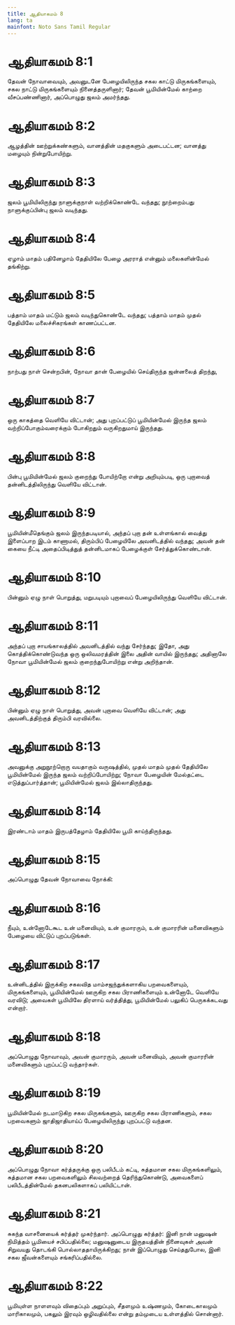 ```yaml
---
title: ஆதியாகமம் 8
lang: ta
mainfont: Noto Sans Tamil Regular
---
```


# ஆதியாகமம் 8:1

தேவன் நோவாவையும், அவனுடனே பேழையிலிருந்த சகல காட்டு மிருகங்களையும், சகல நாட்டு மிருகங்களையும் நினைத்தருளினார்; தேவன் பூமியின்மேல் காற்றை வீசப்பண்ணினார், அப்பொழுது ஜலம் அமர்ந்தது.

# ஆதியாகமம் 8:2

ஆழத்தின் ஊற்றுக்கண்களும், வானத்தின் மதகுகளும் அடைபட்டன; வானத்து மழையும் நின்றுபோயிற்று.

# ஆதியாகமம் 8:3

ஜலம் பூமியிலிருந்து நாளுக்குநாள் வற்றிக்கொண்டே வந்தது; நூற்றைம்பது நாளுக்குப்பின்பு ஜலம் வடிந்தது.

# ஆதியாகமம் 8:4

ஏழாம் மாதம் பதினேழாம் தேதியிலே பேழை அரராத் என்னும் மலைகளின்மேல் தங்கிற்று.

# ஆதியாகமம் 8:5

பத்தாம் மாதம் மட்டும் ஜலம் வடிந்துகொண்டே வந்தது; பத்தாம் மாதம் முதல் தேதியிலே மலைச்சிகரங்கள் காணப்பட்டன.

# ஆதியாகமம் 8:6

நாற்பது நாள் சென்றபின், நோவா தான் பேழையில் செய்திருந்த ஜன்னலைத் திறந்து,

# ஆதியாகமம் 8:7

ஒரு காகத்தை வெளியே விட்டான்; அது புறப்பட்டுப் பூமியின்மேல் இருந்த ஜலம் வற்றிப்போகும்வரைக்கும் போகிறதும் வருகிறதுமாய் இருந்தது.

# ஆதியாகமம் 8:8

பின்பு பூமியின்மேல் ஜலம் குறைந்து போயிற்றோ என்று அறியும்படி, ஒரு புறாவைத் தன்னிடத்திலிருந்து வெளியே விட்டான்.

# ஆதியாகமம் 8:9

பூமியின்மீதெங்கும் ஜலம் இருந்தபடியால், அந்தப் புறா தன் உள்ளங்கால் வைத்து இளைப்பாற இடம் காணாமல், திரும்பிப் பேழையிலே அவனிடத்தில் வந்தது; அவன் தன் கையை நீட்டி அதைப்பிடித்துத் தன்னிடமாகப் பேழைக்குள் சேர்த்துக்கொண்டான்.

# ஆதியாகமம் 8:10

பின்னும் ஏழு நாள் பொறுத்து, மறுபடியும் புறாவைப் பேழையிலிருந்து வெளியே விட்டான்.

# ஆதியாகமம் 8:11

அந்தப் புறா சாயங்காலத்தில் அவனிடத்தில் வந்து சேர்ந்தது; இதோ, அது கொத்திக்கொண்டுவந்த ஒரு ஒலிவமரத்தின் இலை அதின் வாயில் இருந்தது; அதினாலே நோவா பூமியின்மேல் ஜலம் குறைந்துபோயிற்று என்று அறிந்தான்.

# ஆதியாகமம் 8:12

பின்னும் ஏழு நாள் பொறுத்து, அவன் புறாவை வெளியே விட்டான்; அது அவனிடத்திற்குத் திரும்பி வரவில்லை.

# ஆதியாகமம் 8:13

அவனுக்கு அறுநூற்றொரு வயதாகும் வருஷத்தில், முதல் மாதம் முதல் தேதியிலே பூமியின்மேல் இருந்த ஜலம் வற்றிப்போயிற்று; நோவா பேழையின் மேல்தட்டை எடுத்துப்பார்த்தான்; பூமியின்மேல் ஜலம் இல்லாதிருந்தது.

# ஆதியாகமம் 8:14

இரண்டாம் மாதம் இருபத்தேழாம் தேதியிலே பூமி காய்ந்திருந்தது.

# ஆதியாகமம் 8:15

அப்பொழுது தேவன் நோவாவை நோக்கி:

# ஆதியாகமம் 8:16

நீயும், உன்னோடேகூட உன் மனைவியும், உன் குமாரரும், உன் குமாரரின் மனைவிகளும் பேழையை விட்டுப் புறப்படுங்கள்.

# ஆதியாகமம் 8:17

உன்னிடத்தில் இருக்கிற சகலவித மாம்சஜந்துக்களாகிய பறவைகளையும், மிருகங்களையும், பூமியின்மேல் ஊருகிற சகல பிராணிகளையும் உன்னோடே வெளியே வரவிடு; அவைகள் பூமியிலே திரளாய் வர்த்தித்து, பூமியின்மேல் பலுகிப் பெருகக்கடவது என்றார்.

# ஆதியாகமம் 8:18

அப்பொழுது நோவாவும், அவன் குமாரரும், அவன் மனைவியும், அவன் குமாரரின் மனைவிகளும் புறப்பட்டு வந்தார்கள்.

# ஆதியாகமம் 8:19

பூமியின்மேல் நடமாடுகிற சகல மிருகங்களும், ஊருகிற சகல பிராணிகளும், சகல பறவைகளும் ஜாதிஜாதியாய்ப் பேழையிலிருந்து புறப்பட்டு வந்தன.

# ஆதியாகமம் 8:20

அப்பொழுது நோவா கர்த்தருக்கு ஒரு பலிபீடம் கட்டி, சுத்தமான சகல மிருகங்களிலும், சுத்தமான சகல பறவைகளிலும் சிலவற்றைத் தெரிந்துகொண்டு, அவைகளைப் பலிபீடத்தின்மேல் தகனபலிகளாகப் பலியிட்டான்.

# ஆதியாகமம் 8:21

சுகந்த வாசனையைக் கர்த்தர் முகர்ந்தார். அப்பொழுது கர்த்தர்: இனி நான் மனுஷன் நிமித்தம் பூமியைச் சபிப்பதில்லை; மனுஷனுடைய இருதயத்தின் நினைவுகள் அவன் சிறுவயது தொடங்கி பொல்லாததாயிருக்கிறது; நான் இப்பொழுது செய்ததுபோல, இனி சகல ஜீவன்களையும் சங்கரிப்பதில்லை.

# ஆதியாகமம் 8:22

பூமியுள்ள நாளளவும் விதைப்பும் அறுப்பும், சீதளமும் உஷ்ணமும், கோடைகாலமும் மாரிகாலமும், பகலும் இரவும் ஒழிவதில்லை என்று தம்முடைய உள்ளத்தில் சொன்னார்.

